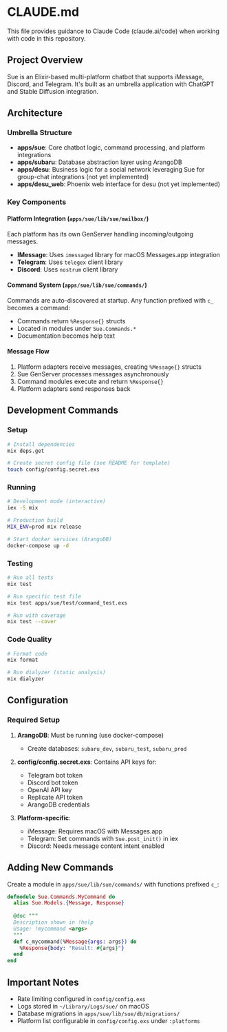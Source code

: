 # CLAUDE.md

This file provides guidance to Claude Code (claude.ai/code) when working with code in this repository.

## Project Overview

Sue is an Elixir-based multi-platform chatbot that supports iMessage, Discord, and Telegram. It's built as an umbrella application with ChatGPT and Stable Diffusion integration.

## Architecture

### Umbrella Structure
- **apps/sue**: Core chatbot logic, command processing, and platform integrations
- **apps/subaru**: Database abstraction layer using ArangoDB
- **apps/desu**: Business logic for a social network leveraging Sue for group-chat integrations (not yet implemented)
- **apps/desu_web**: Phoenix web interface for desu (not yet implemented)

### Key Components

#### Platform Integration (`apps/sue/lib/sue/mailbox/`)
Each platform has its own GenServer handling incoming/outgoing messages.

- **IMessage**: Uses `imessaged` library for macOS Messages.app integration
- **Telegram**: Uses `telegex` client library
- **Discord**: Uses `nostrum` client library

#### Command System (`apps/sue/lib/sue/commands/`)
Commands are auto-discovered at startup. Any function prefixed with `c_` becomes a command:
- Commands return `%Response{}` structs
- Located in modules under `Sue.Commands.*`
- Documentation becomes help text

#### Message Flow
1. Platform adapters receive messages, creating `%Message{}` structs
2. Sue GenServer processes messages asynchronously
3. Command modules execute and return `%Response{}`
4. Platform adapters send responses back

## Development Commands

### Setup
```bash
# Install dependencies
mix deps.get

# Create secret config file (see README for template)
touch config/config.secret.exs
```

### Running
```bash
# Development mode (interactive)
iex -S mix

# Production build
MIX_ENV=prod mix release

# Start docker services (ArangoDB)
docker-compose up -d
```

### Testing
```bash
# Run all tests
mix test

# Run specific test file
mix test apps/sue/test/command_test.exs

# Run with coverage
mix test --cover
```

### Code Quality
```bash
# Format code
mix format

# Run dialyzer (static analysis)
mix dialyzer
```

## Configuration

### Required Setup
1. **ArangoDB**: Must be running (use docker-compose)
   - Create databases: `subaru_dev`, `subaru_test`, `subaru_prod`
   
2. **config/config.secret.exs**: Contains API keys for:
   - Telegram bot token
   - Discord bot token  
   - OpenAI API key
   - Replicate API token
   - ArangoDB credentials

3. **Platform-specific**:
   - iMessage: Requires macOS with Messages.app
   - Telegram: Set commands with `Sue.post_init()` in iex
   - Discord: Needs message content intent enabled

## Adding New Commands

Create a module in `apps/sue/lib/sue/commands/` with functions prefixed `c_`:

```elixir
defmodule Sue.Commands.MyCommand do
  alias Sue.Models.{Message, Response}
  
  @doc """
  Description shown in !help
  Usage: !mycommand <args>
  """
  def c_mycommand(%Message{args: args}) do
    %Response{body: "Result: #{args}"}
  end
end
```

## Important Notes

- Rate limiting configured in `config/config.exs`
- Logs stored in `~/Library/Logs/sue/` on macOS
- Database migrations in `apps/sue/lib/sue/db/migrations/`
- Platform list configurable in `config/config.exs` under `:platforms`